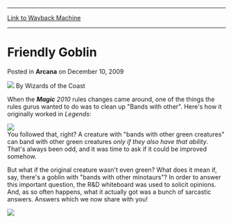 
---
[Link to Wayback Machine](https://web.archive.org/web/20210429182053/https://magic.wizards.com/en/articles/archive/arcana/friendly-goblin-2009-12-10)

[_metadata_:author]:- "Wizards of the Coast"
[_metadata_:description]:- "When the Magic 2010 rules changes came around, one of the things the rules gurus wanted to do was to clean up `Bands with other`. Here's how it originally worked in Legends:You followed that, right? A creature with `bands with other green creatures` can band with other green creatures only if they also have that ability. That's always been odd, and it was time to ask if it"
[_metadata_:generator]:- "Drupal 7 (http://drupal.org)"
[_metadata_:node]:- "654721"
[_metadata_:publish_date]:- "2009-12-10"
[_metadata_:source]:- "div-main-content"
[_metadata_:title]:- "Friendly Goblin"
[_metadata_:wayback_capture_timestamp]:- "2021-04-29 18:20:53"
[_metadata_:wayback_raw_url]:- "https://web.archive.org/web/20210429182053id_/https://magic.wizards.com/en/articles/archive/arcana/friendly-goblin-2009-12-10"
[_metadata_:wayback_url]:- "https://magic.wizards.com/en/articles/archive/arcana/friendly-goblin-2009-12-10"
---


Friendly Goblin
===============



 Posted in **Arcana**
 on December 10, 2009 






![](https://media.magic.wizards.com/styles/auth_small/public/images/person/wizards_author.jpg)
By Wizards of the Coast











When the ***Magic** 2010* rules changes came around, one of the things the rules gurus wanted to do was to clean up "Bands with other". Here's how it originally worked in *Legends*:

![](https://media.magic.wizards.com/image_legacy_migration/magic/images/mtgcom/fcpics/features/415_LegendsRules.jpg)  
You followed that, right? A creature with "bands with other green creatures" can band with other green creatures *only if they also have that ability*. That's always been odd, and it was time to ask if it could be improved somehow.

But what if the original creature wasn't even green? What does it mean if, say, there's a goblin with "bands with other minotaurs"? In order to answer this important question, the R&D whiteboard was used to solicit opinions. And, as so often happens, what it actually got was a bunch of sarcastic answers. Answers which we now share with you!

![](https://media.magic.wizards.com/image_legacy_migration/mtg/images/daily/arcana/339_friendlygoblin.jpg)  






